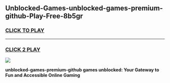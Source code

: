 
## Unblocked-Games-unblocked-games-premium-github-Play-Free-8b5gr
<h3>
<a href="https://premium76.site?title=unblocked-games-premium-github&ref=18A1">CLICK TO PLAY</a></h3>
<hr>

<h3>
<a href="https://premium76.site?title=unblocked-games-premium-github&ref=18A1">CLICK 2 PLAY</a>
  
</h3>

<a href="https://premium76.site?title=unblocked-games-premium-github&ref=18A1"><img src="https://clearcache.store/games.png"></a>


**unblocked-games-premium-github games unblocked: Your Gateway to Fun and Accessible Online Gaming**
